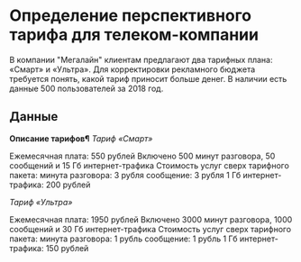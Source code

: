 # Определение перспективного тарифа для телеком-компании
В компании "Мегалайн" клиентам предлагают два тарифных плана: «Смарт» и «Ультра». Для корректировки рекламного бюджета требуется понять, какой тариф приносит больше денег. В наличии есть данные 500 пользователей за 2018 год.

## Данные
**Описание тарифов¶**
*Тариф «Смарт»*

Ежемесячная плата: 550 рублей
Включено 500 минут разговора, 50 сообщений и 15 Гб интернет-трафика
Стоимость услуг сверх тарифного пакета:
минута разговора: 3 рубля
сообщение: 3 рубля
1 Гб интернет-трафика: 200 рублей

*Тариф «Ультра»*

Ежемесячная плата: 1950 рублей
Включено 3000 минут разговора, 1000 сообщений и 30 Гб интернет-трафика
Стоимость услуг сверх тарифного пакета:
минута разговора: 1 рубль
сообщение: 1 рубль
1 Гб интернет-трафика: 150 рублей
